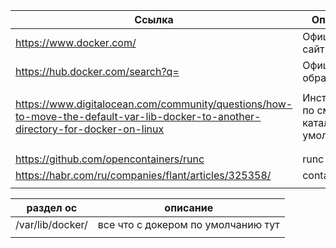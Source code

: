 | Ссылка                                                                                                                     | Описание                                                                    |
| -------------------------------------------------------------------------------------------------------------------------------- | ----------------------------------------------------------------------------------- |
| https://www.docker.com/                                                                                                          | Официальный сайт                                                     |
| https://hub.docker.com/search?q=                                                                                                 | Официальные образы                                                 |
|                                                                                                                                  |                                                                                     |
| https://www.digitalocean.com/community/questions/how-to-move-the-default-var-lib-docker-to-another-directory-for-docker-on-linux | Инструкция по смене <br />каталога по умолчанию |
|                                                                                                                                  |                                                                                     |
|                                                                                                                                  |                                                                                     |
| https://github.com/opencontainers/runc                                                                                           | runc                                                                                |
| https://habr.com/ru/companies/flant/articles/325358/                                                                             | containerd                                                                          |
|                                                                                                                                  |                                                                                     |

| раздел ос | описание                                               |
| ----------------- | -------------------------------------------------------------- |
| /var/lib/docker/  | все что с докером по умолчанию тут |
|                   |                                                                |
